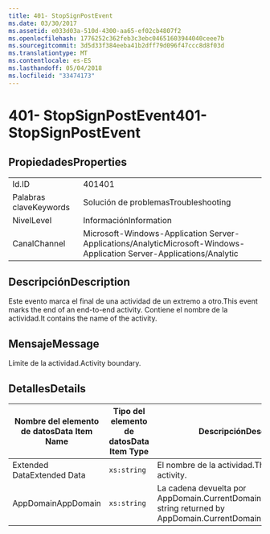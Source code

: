 ```yaml
---
title: 401- StopSignPostEvent
ms.date: 03/30/2017
ms.assetid: e033d03a-510d-4300-aa65-ef02cb4807f2
ms.openlocfilehash: 1776252c362feb3c3ebc04651603944040ceee7b
ms.sourcegitcommit: 3d5d33f384eeba41b2dff79d096f47ccc8d8f03d
ms.translationtype: MT
ms.contentlocale: es-ES
ms.lasthandoff: 05/04/2018
ms.locfileid: "33474173"
---
```

# <a name="401--stopsignpostevent"></a><span data-ttu-id="fcd31-102">401- StopSignPostEvent</span><span class="sxs-lookup"><span data-stu-id="fcd31-102">401- StopSignPostEvent</span></span>
## <a name="properties"></a><span data-ttu-id="fcd31-103">Propiedades</span><span class="sxs-lookup"><span data-stu-id="fcd31-103">Properties</span></span>  
  
|||  
|-|-|  
|<span data-ttu-id="fcd31-104">Id.</span><span class="sxs-lookup"><span data-stu-id="fcd31-104">ID</span></span>|<span data-ttu-id="fcd31-105">401</span><span class="sxs-lookup"><span data-stu-id="fcd31-105">401</span></span>|  
|<span data-ttu-id="fcd31-106">Palabras clave</span><span class="sxs-lookup"><span data-stu-id="fcd31-106">Keywords</span></span>|<span data-ttu-id="fcd31-107">Solución de problemas</span><span class="sxs-lookup"><span data-stu-id="fcd31-107">Troubleshooting</span></span>|  
|<span data-ttu-id="fcd31-108">Nivel</span><span class="sxs-lookup"><span data-stu-id="fcd31-108">Level</span></span>|<span data-ttu-id="fcd31-109">Información</span><span class="sxs-lookup"><span data-stu-id="fcd31-109">Information</span></span>|  
|<span data-ttu-id="fcd31-110">Canal</span><span class="sxs-lookup"><span data-stu-id="fcd31-110">Channel</span></span>|<span data-ttu-id="fcd31-111">Microsoft-Windows-Application Server-Applications/Analytic</span><span class="sxs-lookup"><span data-stu-id="fcd31-111">Microsoft-Windows-Application Server-Applications/Analytic</span></span>|  
  
## <a name="description"></a><span data-ttu-id="fcd31-112">Descripción</span><span class="sxs-lookup"><span data-stu-id="fcd31-112">Description</span></span>  
 <span data-ttu-id="fcd31-113">Este evento marca el final de una actividad de un extremo a otro.</span><span class="sxs-lookup"><span data-stu-id="fcd31-113">This event marks the end of an end-to-end activity.</span></span> <span data-ttu-id="fcd31-114">Contiene el nombre de la actividad.</span><span class="sxs-lookup"><span data-stu-id="fcd31-114">It contains the name of the activity.</span></span>  
  
## <a name="message"></a><span data-ttu-id="fcd31-115">Mensaje</span><span class="sxs-lookup"><span data-stu-id="fcd31-115">Message</span></span>  
 <span data-ttu-id="fcd31-116">Límite de la actividad.</span><span class="sxs-lookup"><span data-stu-id="fcd31-116">Activity boundary.</span></span>  
  
## <a name="details"></a><span data-ttu-id="fcd31-117">Detalles</span><span class="sxs-lookup"><span data-stu-id="fcd31-117">Details</span></span>  
  
|<span data-ttu-id="fcd31-118">Nombre del elemento de datos</span><span class="sxs-lookup"><span data-stu-id="fcd31-118">Data Item Name</span></span>|<span data-ttu-id="fcd31-119">Tipo del elemento de datos</span><span class="sxs-lookup"><span data-stu-id="fcd31-119">Data Item Type</span></span>|<span data-ttu-id="fcd31-120">Descripción</span><span class="sxs-lookup"><span data-stu-id="fcd31-120">Description</span></span>|  
|--------------------|--------------------|-----------------|  
|<span data-ttu-id="fcd31-121">Extended Data</span><span class="sxs-lookup"><span data-stu-id="fcd31-121">Extended Data</span></span>|`xs:string`|<span data-ttu-id="fcd31-122">El nombre de la actividad.</span><span class="sxs-lookup"><span data-stu-id="fcd31-122">The name of the activity.</span></span>|  
|<span data-ttu-id="fcd31-123">AppDomain</span><span class="sxs-lookup"><span data-stu-id="fcd31-123">AppDomain</span></span>|`xs:string`|<span data-ttu-id="fcd31-124">La cadena devuelta por AppDomain.CurrentDomain.FriendlyName.</span><span class="sxs-lookup"><span data-stu-id="fcd31-124">The string returned by AppDomain.CurrentDomain.FriendlyName.</span></span>|
